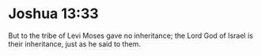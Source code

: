 # Joshua 13:33

But to the tribe of Levi Moses gave no inheritance; the Lord God of Israel is their inheritance, just as he said to them.
